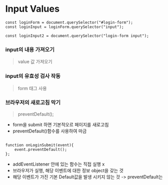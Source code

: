 # Input Values

```
const loginForm = document.querySelector("#login-form");
const loginInput = loginForm.querySelector("input");

const loginInput2 = document.querySelector("login-form input");
```
### input의 내용 가져오기
> value 값 가져오기

### input의 유효성 검사 작동
> form 태그 사용

### 브라우저의 새로고침 막기
> preventDefault();

- form을 submit 하면 기본적오르 페이지를 새로고침
- preventDefault()함수를 사용하여 마금

```

function onLoginSubmit(event){
    event.preventDefault();
};
```
- addEventListener 안에 있는 함수는 직접 실행 x
- 브라우저가 실행, 해당 이벤트에 대한 정보 object을 갖는 것
- 해당 이벤트가 가진 기본 Default값을 발생 시키지 않는 것 -> preventDefault는




